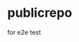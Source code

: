 # publicrepo
for e2e test
































































































































































































































































































































































































































































































































































































































































































































































































































































































































































































































































































































































































































































































































































































































































































































































































































































































































































































































































































































































































































































































































































































































